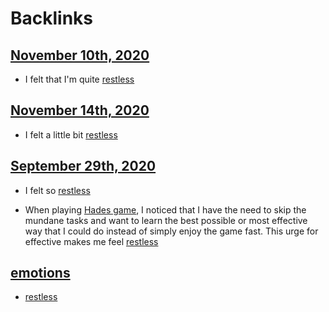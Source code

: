
# Backlinks
## [November 10th, 2020](<November 10th, 2020.md>)
- I felt that I'm quite [restless](<restless.md>)

## [November 14th, 2020](<November 14th, 2020.md>)
-  I felt a little bit [restless](<restless.md>)

## [September 29th, 2020](<September 29th, 2020.md>)
- I felt so [restless](<restless.md>)

- When playing [Hades game](<Hades game.md>), I noticed that I have the need to skip the mundane tasks and want to learn the best possible or most effective way that I could do instead of simply enjoy the game fast. This urge for effective makes me feel [restless](<restless.md>)

## [emotions](<emotions.md>)
- [restless](<restless.md>)


